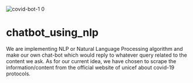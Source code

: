![covid-bot-1 0](https://user-images.githubusercontent.com/61614905/132960283-dcb2b48e-b767-43ae-baa9-596b422e5664.gif)
# chatbot_using_nlp
We are implementing NLP or Natural Language Processing algorithm and make our own chat-bot which would reply to whatever query related to the content we ask. As for our current idea, we have chosen to scrape the information/content from the official website of unicef about covid-19 protocols.
